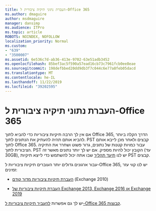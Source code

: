 ```yaml
---
title: העברת נתוני תיקיה ציבורית ל-Office 365
ms.author: dmaguire
author: msdmaguire
manager: dansimp
ms.audience: ITPro
ms.topic: article
ROBOTS: NOINDEX, NOFOLLOW
localization_priority: Normal
ms.custom:
- "639"
- "3500007"
ms.assetid: 6e536c7d-ab36-413e-9702-63e51adb3452
ms.openlocfilehash: 85bef3ac5f590a57ead16cb73c7961fcb0ee8eae
ms.sourcegitcommit: 198defbbed20dd9db3f7c044c6e77a8feb05dacd
ms.translationtype: MT
ms.contentlocale: he-IL
ms.lasthandoff: 11/22/2019
ms.locfileid: "39202595"
---
```

# <a name="migrate-public-folder-data-to-office-365"></a>העברת נתוני תיקיה ציבורית ל-Office 365

אם אין לך הרבה תיקיות ציבוריות כדי להביא לתוך Office 365, הדרך הקלה ביותר להביא אותם תהיה להעתיק את הנתונים לתוך. PST קבצים ולאחר מכן לייבא אותם לתוך Office 365. עבור כמויות קטנות של נתונים, גרור פשוט ושחרר את התיקיה הציבורית לתוך. PST הקובץ יכול להיות מספיק. אם יש לך יותר נתונים מאשר זה (עד 30GB), יש לנו [תיעד תהליך](https://technet.microsoft.com/library/dn874017%28v=exchg.150%29.aspx) שבו אתה יכול להשתמש כדי לייצא תיקיות PST קבצים.
  
עבור ארגונים גדולים יותר העוברים תיקיות ציבוריות ל-Office 365, יש לנו קווי עזר זמינים:
  
- [העברת תיקיות ציבוריות מדור קודם](https://docs.microsoft.com/exchange/collaboration-exo/public-folders/batch-migration-of-legacy-public-folders) (Exchange 2010)

- [העברת תיקיות ציבוריות של Exchange 2013, Exchange 2016 או Exchange 2019](https://docs.microsoft.com/Exchange/collaboration/public-folders/migrate-to-exchange-online)

יש לך גם אפשרות [להעביר תיקיות ציבוריות ל-Office 365 קבוצות](https://docs.microsoft.com/Exchange/collaboration/public-folders/migrate-to-office-365-groups).
  
